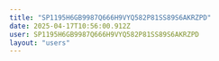 ```yaml
---
title: "SP1195H6GB9987Q666H9VYQ582P81SS89S6AKRZPD"
date: 2025-04-17T10:56:00.912Z
user: SP1195H6GB9987Q666H9VYQ582P81SS89S6AKRZPD
layout: "users"
---
```

    